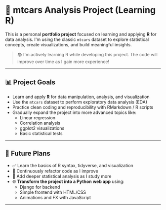 # 🚗 mtcars Analysis Project (Learning R)

This is a personal **portfolio project** focused on learning and applying **R** for data analysis. 
I'm using the classic `mtcars` dataset to explore statistical concepts, create visualizations, and build meaningful insights.

> 📚 I'm actively learning R while developing this project. The code will improve over time as I gain more experience!

---

## 📊 Project Goals

- Learn and apply **R** for data manipulation, analysis, and visualization
- Use the `mtcars` dataset to perform exploratory data analysis (EDA)
- Practice clean coding and reproducibility with RMarkdown / R scripts
- Gradually expand the project into more advanced topics like:
  - Linear regression
  - Correlation analysis
  - ggplot2 visualizations
  - Basic statistical tests

---

## 🚀 Future Plans

- ✅ Learn the basics of R syntax, tidyverse, and visualization
- 🔄 Continuously refactor code as I improve
- 🧠 Add deeper statistical analysis as I study more
- 🌐 **Transform the project into a Python web app** using:
  - Django for backend
  - Simple frontend with HTML/CSS
  - Animations and FX with JavaScript

---

